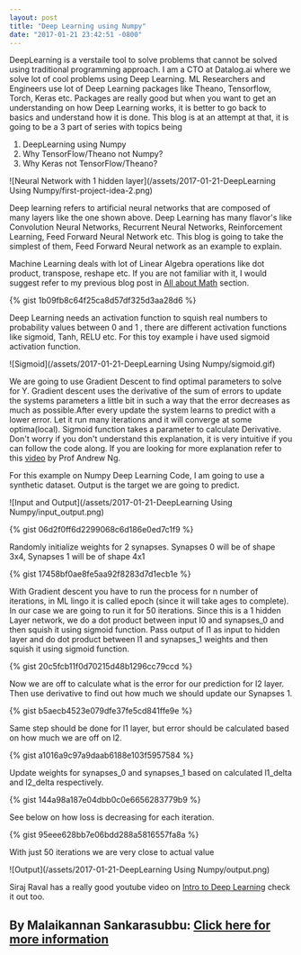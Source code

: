 ```yaml
---
layout: post
title: "Deep Learning using Numpy"
date: "2017-01-21 23:42:51 -0800"
---
```


DeepLearning is a verstaile tool to solve problems that cannot be solved using traditional programming approach. I am a CTO at Datalog.ai where we solve lot of cool problems using Deep Learning. ML Researchers and Engineers use lot of Deep Learning packages like Theano, Tensorflow, Torch, Keras etc. Packages are really good but when you want to get an understanding on how Deep Learning works, it is better to go back to basics and understand how it is done. This blog is at an attempt at that, it is going to be a 3 part of series with topics being

1. DeepLearning using Numpy
2. Why TensorFlow/Theano not Numpy?
3. Why Keras not TensorFlow/Theano?

![Neural Network with 1 hidden layer](/assets/2017-01-21-DeepLearning Using Numpy/first-project-idea-2.png)

Deep learning refers to artificial neural networks that are composed of many layers like the one shown above. Deep Learning has many flavor's like Convolution Neural Networks, Recurrent Neural Networks, Reinforcement Learning, Feed Forward Neural Network etc. This blog is going to take the simplest of them, Feed Forward Neural network as an example to explain.

Machine Learning deals with lot of Linear Algebra operations like dot product, transpose, reshape etc. If you are not familiar with it, I would suggest refer to my previous blog post in [All about Math](http://malaikannan.io//2017/01/17/how-to-learn-deep-learning/) section.

{% gist 1b09fb8c64f25ca8d57df325d3aa28d6 %}

Deep Learning needs an activation function to squish real numbers to probability values between 0 and 1 , there are different activation functions like sigmoid, Tanh, RELU etc. For this toy example i have used sigmoid activation function.

![Sigmoid](/assets/2017-01-21-DeepLearning Using Numpy/sigmoid.gif)

We are going to use Gradient Descent to find optimal parameters to solve for Y. Gradient descent uses the derivative of the sum of errors to update the systems parameters a little bit in such a way that the error decreases as much as possible.After every update the system learns to predict with a lower error. Let it run many iterations and it will converge at some optima(local). Sigmoid function takes a parameter to calculate Derivative. Don't worry if you don't understand this explanation, it is very intuitive if you can follow the code along. If you are looking for more explanation refer to this [video](https://www.youtube.com/watch?v=eikJboPQDT0) by Prof Andrew Ng.


For this example on Numpy Deep Learning Code, I am going to use a synthetic dataset. Output is the target we are going to predict.

![Input and Output](/assets/2017-01-21-DeepLearning Using Numpy/input_output.png)

{% gist 06d2f0ff6d2299068c6d186e0ed7c1f9 %}

Randomly initialize weights for 2 synapses. Synapses 0 will be of shape 3x4, Synapses 1 will be of shape 4x1

{% gist 17458bf0ae8fe5aa92f8283d7d1ecb1e %}

With Gradient descent you have to run the process for n number of iterations, in ML lingo it is called epoch (since it will take ages to complete). In our case we are going to run it for 50 iterations. Since this is a 1 hidden Layer network, we do a dot product between input l0 and synapses_0  and then squish it using sigmoid function. Pass output of l1 as input to hidden layer and do dot product between l1 and synapses_1 weights and then squish it using sigmoid function.

{% gist 20c5fcb11f0d70215d48b1296cc79ccd %}

Now we are off to calculate what is the error for our prediction for l2 layer. Then use derivative to find out how much we should update our Synapses 1.

{% gist b5aecb4523e079dfe37fe5cd841ffe9e %}

Same step should be done for l1 layer, but error should be calculated based on how much we are off on l2.

{% gist a1016a9c97a9daab6188e103f5957584 %}

Update weights for synapses_0 and synapses_1 based on calculated l1_delta and l2_delta respectively.

{% gist 144a98a187e04dbb0c0e6656283779b9 %}

See below on how loss is decreasing for each iteration.

{% gist 95eee628bb7e06bdd288a5816557fa8a %}

With just 50 iterations we are very close to actual value

![Output](/assets/2017-01-21-DeepLearning Using Numpy/output.png)

Siraj Raval has a really good youtube video on [Intro to Deep Learning](https://www.youtube.com/watch?v=h3l4qz76JhQ) check it out too.

## By Malaikannan Sankarasubbu: [Click here for more information](http://malaikannan.io/)
